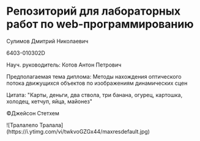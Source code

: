 # Репозиторий для лабораторных работ по web-программированию
<p>Сулимов Дмитрий Николаевич</p>
<p>6403-010302D</p>
<p>Науч. руководитель: Котов Антон Петрович</p>
<p>Предполагаемая тема диплома: Методы нахождения оптического потока движущихся объектов по изображениям динамических сцен</p>
<p>Цитата: "Карты, деньги, два ствола, три банана, огурец, картошка, холодец, кетчуп, яйца, майонез"</p>
<p>©Джейсон Стетхем</p>
![Тралалело Тралала](https://i.ytimg.com/vi/twkvoGZGx44/maxresdefault.jpg)

